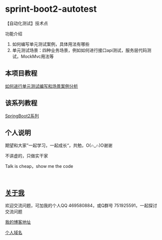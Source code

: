# sprint-boot2-autotest

【自动化测试】技术点

功能介绍

1. 如何编写单元测试案例，具体用法有哪些
2. 单元测试场景：四种业务场景，例如如何进行接口api测试，服务层代码测试，MockMvc用法等

## 本项目教程

[如何进行单元测试编写和场景案例分析](https://blog.csdn.net/hemin1003/article/details/90214986)

## 该系列教程

[SpringBoot2系列](https://blog.csdn.net/hemin1003/column/info/40170)


## 个人说明

期望和大家”一起学习，一起成长“，共勉，O(∩_∩)O谢谢

不讲虚的，只做实干家

Talk is cheap，show me the code

<br/>


## [关于我](http://heminit.com/about/)

欢迎交流问题，可加我的个人QQ 469580884，或Q群号 751925591，一起探讨交流问题

[我的博客地址](http://blog.csdn.net/hemin1003)

[个人域名](http://heminit.com)